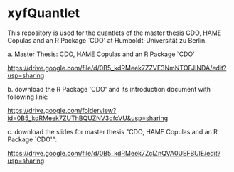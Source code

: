 xyfQuantlet
===========


This repository is used for the quantlets of the master thesis CDO, HAME Copulas and an R Package `CDO' at Humboldt-Universität zu Berlin.

a. Master Thesis: CDO, HAME Copulas and an R Package `CDO'

https://drive.google.com/file/d/0B5_kdRMeek7ZZVE3NmNTOFJINDA/edit?usp=sharing

b. download the R Package 'CDO' and its introduction document with following link:

https://drive.google.com/folderview?id=0B5_kdRMeek7ZUThBQUZNV3dfcVU&usp=sharing

c. download the slides for master thesis "CDO, HAME Copulas and an R Package `CDO'":

https://drive.google.com/file/d/0B5_kdRMeek7ZclZnQVA0UEFBUlE/edit?usp=sharing


